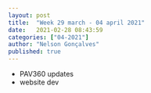 ```yaml
---
layout: post
title:  "Week 29 march - 04 april 2021"
date:   2021-02-28 08:43:59
categories: ["04-2021"]
author: "Nelson Gonçalves"
published: true
---
```



* PAV360 updates
* website dev

